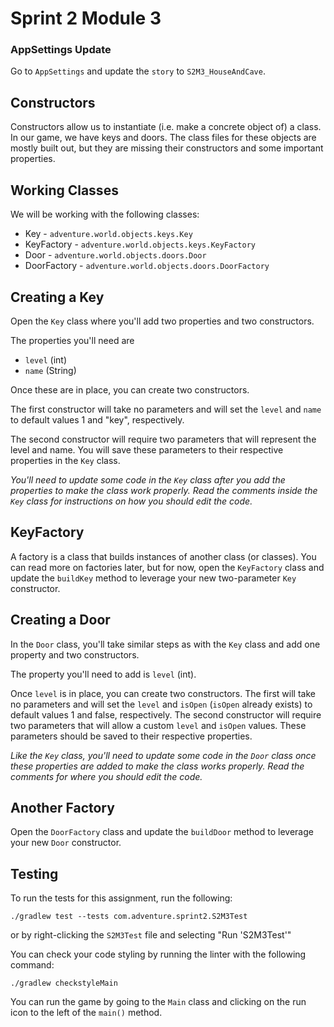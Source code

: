 # Sprint 2 Module 3

### AppSettings Update
Go to `AppSettings` and update the `story` to `S2M3_HouseAndCave`.

## Constructors
Constructors allow us to instantiate (i.e. make a concrete object of) a class. In our game, we have keys and doors. The class files for these objects are mostly built out, but they are missing their constructors and some important properties.

## Working Classes
We will be working with the following classes:
- Key - `adventure.world.objects.keys.Key`
- KeyFactory - `adventure.world.objects.keys.KeyFactory`
- Door - `adventure.world.objects.doors.Door`
- DoorFactory - `adventure.world.objects.doors.DoorFactory`

## Creating a Key
Open the `Key` class where you'll add two properties and two constructors. 

The properties you'll need are 
- `level` (int)  
- `name` (String)
 
Once these are in place, you can create two constructors. 

The first constructor will take no parameters and will set the `level` and `name` to default values 1 and "key", respectively. 

The second constructor will require two parameters that will represent the level and name. You will save these parameters to their respective properties in the `Key` class. 

*You'll need to update some code in the `Key` class after you add the properties to make the class work properly. Read the comments inside the `Key` class for instructions on how you should edit the code.*

## KeyFactory
A factory is a class that builds instances of another class (or classes). You can read more on factories later, but for now, open the `KeyFactory` class and update the `buildKey` method to leverage your new two-parameter `Key` constructor. 

## Creating a Door
In the `Door` class, you'll take similar steps as with the `Key` class and add one property and two constructors. 

The property you'll need to add is `level` (int). 

Once `level` is in place, you can create two constructors. The first will take no parameters and will set the `level` and `isOpen` (`isOpen` already exists) to default values 1 and false, respectively. The second constructor will require two parameters that will allow a custom `level` and `isOpen` values. These parameters should be saved to their respective properties.

*Like the `Key` class, you'll need to update some code in the `Door` class once these properties are added to make the class works properly. Read the comments for where you should edit the code.*

## Another Factory
Open the `DoorFactory` class and update the `buildDoor` method to leverage your new `Door` constructor.

## Testing
To run the tests for this assignment, run the following:

```./gradlew test --tests com.adventure.sprint2.S2M3Test```

or by right-clicking the `S2M3Test` file and selecting "Run 'S2M3Test'"

You can check your code styling by running the linter with the following command:

```./gradlew checkstyleMain```

You can run the game by going to the `Main` class and clicking on the run icon to the left of the `main()` method.
